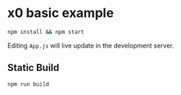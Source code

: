 
# x0 basic example

```sh
npm install && npm start
```

Editing `App.js` will live update in the development server.

## Static Build

```sh
npm run build
```
